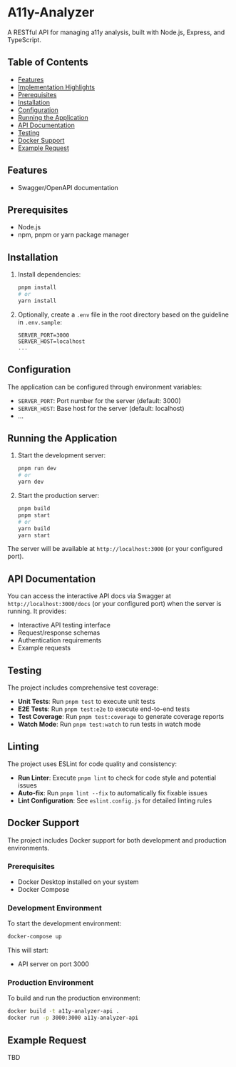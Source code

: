 # A11y-Analyzer

A RESTful API for managing a11y analysis, built with Node.js, Express, and TypeScript.

## Table of Contents

- [Features](#features)
- [Implementation Highlights](#implementation-highlights)
- [Prerequisites](#prerequisites)
- [Installation](#installation)
- [Configuration](#configuration)
- [Running the Application](#running-the-application)
- [API Documentation](#api-documentation)
- [Testing](#testing)
- [Docker Support](#docker-support)
- [Example Request](#example-request)

## Features

- Swagger/OpenAPI documentation

## Prerequisites

- Node.js
- npm, pnpm or yarn package manager

## Installation

1. Install dependencies:

   ```bash
   pnpm install
   # or
   yarn install
   ```

2. Optionally, create a `.env` file in the root directory based on the guideline in `.env.sample`:
   ```
   SERVER_PORT=3000
   SERVER_HOST=localhost
   ...
   ```

## Configuration

The application can be configured through environment variables:

- `SERVER_PORT`: Port number for the server (default: 3000)
- `SERVER_HOST`: Base host for the server (default: localhost)
- ...

## Running the Application

1. Start the development server:

   ```bash
   pnpm run dev
   # or
   yarn dev
   ```

2. Start the production server:
   ```bash
   pnpm build
   pnpm start
   # or
   yarn build
   yarn start
   ```

The server will be available at `http://localhost:3000` (or your configured port).

## API Documentation

You can access the interactive API docs via Swagger at `http://localhost:3000/docs` (or your configured port) when the server is running. It provides:

- Interactive API testing interface
- Request/response schemas
- Authentication requirements
- Example requests

## Testing

The project includes comprehensive test coverage:

- **Unit Tests**: Run `pnpm test` to execute unit tests
- **E2E Tests**: Run `pnpm test:e2e` to execute end-to-end tests
- **Test Coverage**: Run `pnpm test:coverage` to generate coverage reports
- **Watch Mode**: Run `pnpm test:watch` to run tests in watch mode

## Linting

The project uses ESLint for code quality and consistency:

- **Run Linter**: Execute `pnpm lint` to check for code style and potential issues
- **Auto-fix**: Run `pnpm lint --fix` to automatically fix fixable issues
- **Lint Configuration**: See `eslint.config.js` for detailed linting rules

## Docker Support

The project includes Docker support for both development and production environments.

### Prerequisites

- Docker Desktop installed on your system
- Docker Compose

### Development Environment

To start the development environment:

```bash
docker-compose up
```

This will start:

- API server on port 3000

### Production Environment

To build and run the production environment:

```bash
docker build -t a11y-analyzer-api .
docker run -p 3000:3000 a11y-analyzer-api
```

## Example Request

TBD
